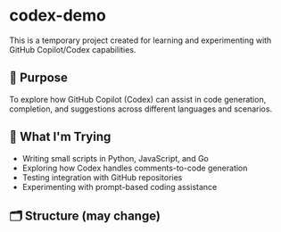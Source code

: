 # codex-demo

This is a temporary project created for learning and experimenting with GitHub Copilot/Codex capabilities.

## 🚀 Purpose

To explore how GitHub Copilot (Codex) can assist in code generation, completion, and suggestions across different languages and scenarios.

## 🧪 What I'm Trying

- Writing small scripts in Python, JavaScript, and Go
- Exploring how Codex handles comments-to-code generation
- Testing integration with GitHub repositories
- Experimenting with prompt-based coding assistance

## 🗂️ Structure (may change)

